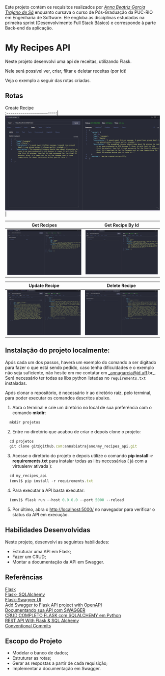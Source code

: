 Este projeto contém os requisitos realizados por _[Anna Beatriz Garcia Trajano de Sá](www.linkedin.com/in/anna-beatriz-trajano-de-sá)_ enquanto cursava o curso de Pós-Graduação da PUC-RIO em Engenharia de Software. Ele engloba as disciplinas estudadas na primeira sprint (Desenvolvimento Full Stack Básico) e corresponde à parte Back-end da aplicação.

# My Recipes API

Neste projeto desenvolvi uma api de receitas, utilizando Flask.

Nele será possível ver, criar, filtar e deletar receitas (por id)!

Veja o exemplo a seguir das rotas criadas.

## Rotas

Create Recipe       
:-------------------------:|
![Screeshot](./public/images/post.png)  |

Get Recipes           |  Get Recipe By Id
:-------------------------:|:-------------------------:
![Screeshot](./public/images/get.png)  |  ![Screenshot](./public/images/getById.png)

Update Recipe          |  Delete Recipe
:-------------------------:|:-------------------------:
![Screeshot](./public/images/put.png)  |  ![Screenshot](./public/images/delete.png)


## Instalação do projeto localmente:
 
Após cada um dos passos, haverá um exemplo do comando a ser digitado para fazer o que está sendo pedido, caso tenha dificuldades e o exemplo não seja suficiente, não hesite em me contatar em _annagarcia@id.uff.br_.
Será necessário ter todas as libs python listadas no `requirements.txt` instaladas.

Após clonar o repositório, é necessário ir ao diretório raiz, pelo terminal, para poder executar os comandos descritos abaixo.

1. Abra o terminal e crie um diretório no local de sua preferência com o comando **mkdir**:
```javascript
  mkdir projetos
```

2. Entre no diretório que acabou de criar e depois clone o projeto:
```javascript
  cd projetos
  git clone git@github.com:annabiatrajano/my_recipes_api.git
```

3. Acesse o diretório do projeto e depois utilize o comando **pip install -r requirements.txt** para instalar todas as libs necessárias ( já com a virtualenv ativada ):
```javascript
  cd my_recipes_api
  (env)$ pip install -r requirements.txt
```

4. Para executar a API  basta executar:

```javascript
  (env)$ flask run --host 0.0.0.0 --port 5000 --reload
```
5. Por último, abra o [http://localhost:5000/](http://localhost:5000/) no navegador para verificar o status da API em execução.


## Habilidades Desenvolvidas

Neste projeto, desenvolvi as seguintes habilidades:

 - Estruturar uma API em Flask;
 - Fazer um CRUD;
 - Montar a documentação da API em Swagger.
   
 ## Referências
 [Flask](https://flask.palletsprojects.com/en/2.3.x/quickstart/)<br>
 [Flask- SQLAlchemy](https://flask-sqlalchemy.palletsprojects.com/en/2.x/quickstart/)<br>
 [Flask-Swagger UI](https://pypi.org/project/flask-swagger-ui/)<br>
 [Add Swagger to Flask API project with OpenAPI](https://youtu.be/ayn-I9sV7BU?si=RrfgAj4AvCWNN79t)<br>
 [Documentando sua API com SWAGGER](https://youtu.be/BsREFvacsgw?si=2Qv3d1KvYVMCK6Ug)<br>
 [CRUD COMPLETO FLASK com SQLALCHEMY em Python](https://youtu.be/WDpPGFkI9UU?si=C4Tk1tkjb3DuV4Yw)<br>
 [REST API With Flask & SQL Alchemy](https://youtu.be/PTZiDnuC86g?si=B9vZyOJZG77yFsR5)<br>
 [Conventional Commits](https://gist.github.com/qoomon/5dfcdf8eec66a051ecd85625518cfd13)<br>


## Escopo do Projeto

 - Modelar o banco de dados;
 - Estruturar as rotas;
 - Gerar as respostas a partir de cada requisição;
 - Implementar a documentação em Swagger.
